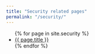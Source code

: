 ```yaml
---
title: "Security related pages"
permalink: "/security/"
---
```


<ul>
  {% for page in site.security %}
    <li>
      <a href="{{ page.url }}">{{ page.title }}</a>
    </li>
  {% endfor %}
</ul>

